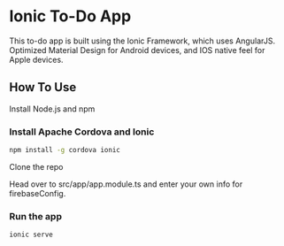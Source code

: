 # Ionic To-Do App
This to-do app is built using the Ionic Framework, which uses AngularJS. <br>
Optimized Material Design for Android devices, and IOS native feel for Apple devices.

## How To Use

Install Node.js and npm

### Install Apache Cordova and Ionic

```bash
npm install -g cordova ionic
```
Clone the repo <br>

Head over to src/app/app.module.ts and enter your own info for firebaseConfig.

### Run the app

```bash
ionic serve
```


